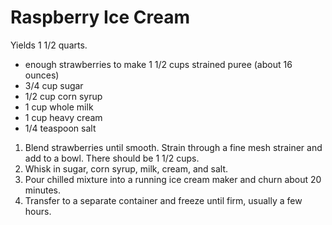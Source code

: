 # Raspberry Ice Cream

Yields 1 1/2 quarts.

- enough strawberries to make 1 1/2 cups strained puree (about 16 ounces)
- 3/4 cup sugar
- 1/2 cup corn syrup
- 1 cup whole milk
- 1 cup heavy cream
- 1/4 teaspoon salt

1. Blend strawberries until smooth. Strain through a fine mesh strainer and add to a bowl. There should be 1 1/2 cups.
2. Whisk in sugar, corn syrup, milk, cream, and salt.
3. Pour chilled mixture into a running ice cream maker and churn about 20 minutes.
4. Transfer to a separate container and freeze until firm, usually a few hours.
